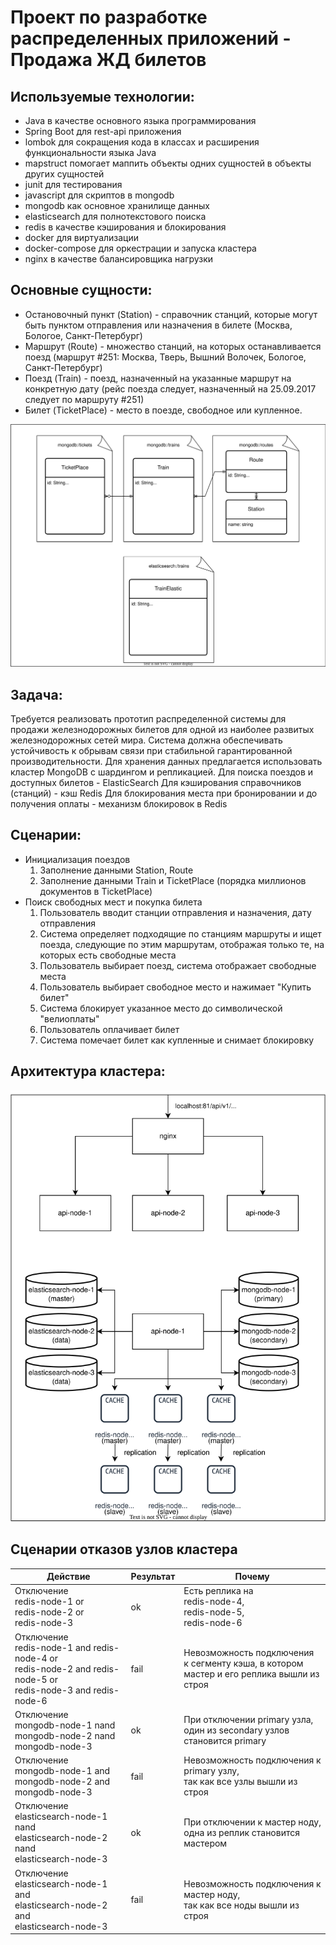 # Проект по разработке распределенных приложений - Продажа ЖД билетов

## Используемые технологии:
- Java в качестве основного языка программирования
- Spring Boot для rest-api приложения
- lombok для сокращения кода в классах и расширения функциональности языка Java
- mapstruct помогает маппить объекты одних сущностей в объекты других сущностей
- junit для тестирования
- javascript для скриптов в mongodb
- mongodb как основное хранилище данных
- elasticsearch для полнотекстового поиска
- redis в качестве кэширования и блокирования
- docker для виртуализации
- docker-compose для оркестрации и запуска кластера
- nginx в качестве балансировщика нагрузки
## Основные сущности:
- Остановочный пункт (Station) - справочник станций, которые могут быть пунктом отправления или назначения в билете (Москва, Бологое, Санкт-Петербург)
- Маршрут (Route) - множество станций, на которых останавливается поезд (маршрут #251: Москва, Тверь, Вышний Волочек, Бологое, Санкт-Петербург)
- Поезд (Train) - поезд, назначенный на указанные маршрут на конкретную дату (рейс поезда следует, назначенный на 25.09.2017  следует по маршруту #251)
- Билет (TicketPlace) - место в поезде, свободное или купленное.

![ERD](src/main/resources/ERD.svg)

## Задача:
Требуется реализовать прототип распределенной системы для продажи железнодорожных билетов для одной из наиболее развитых железнодорожных сетей мира. Система должна обеспечивать устойчивость к обрывам связи при стабильной гарантированной производительности.
Для хранения данных предлагается использовать кластер MongoDB с шардингом и репликацией.
Для поиска поездов и доступных билетов - ElasticSearch
Для кэширования справочников (станций) - кэш Redis
Для блокирования места при бронировании и до получения оплаты - механизм блокировок в Redis

## Сценарии:
*  Инициализация поездов 
   1. Заполнение данными Station, Route
   2. Заполнение данными Train и TicketPlace (порядка миллионов документов в TicketPlace)
*  Поиск свободных мест и покупка билета
   1. Пользователь вводит станции отправления и назначения, дату отправления
   2. Система определяет подходящие по станциям маршруты и ищет поезда, следующие по этим маршрутам, отображая только те, на которых есть свободные места
   3. Пользователь выбирает поезд, система отображает свободные места
   4. Пользователь выбирает свободное место и нажимает "Купить билет"
   5. Система блокирует указанное место до символической "велиоплаты"
   6. Пользователь оплачивает билет
   7. Система помечает билет как купленные и снимает блокировку

## Архитектура кластера:
![architecture.svg](src/main/resources/architecture.svg)

## Сценарии отказов узлов кластера
| Действие                                                                                                                  | Результат | Почему                                                                                             |
|---------------------------------------------------------------------------------------------------------------------------|-----------|----------------------------------------------------------------------------------------------------|
| Отключение<br/> redis-node-1 or<br/> redis-node-2 or<br/> redis-node-3                                                    | ok        | Есть реплика на<br/> redis-node-4,<br/> redis-node-5,<br/> redis-node-6                            |
| Отключение<br/> redis-node-1 and redis-node-4 or<br/> redis-node-2 and redis-node-5 or<br/> redis-node-3 and redis-node-6 | fail      | Невозможность подключения<br/> к сегменту кэша, в котором<br/> мастер и его реплика вышли из строя |
| Отключение<br/> mongodb-node-1 nand<br/> mongodb-node-2 nand<br/> mongodb-node-3                                          | ok        | При отключении primary узла,<br/> один из secondary узлов становится primary                       |
| Отключение<br/> mongodb-node-1 and<br/> mongodb-node-2 and<br/> mongodb-node-3                                            | fail      | Невозможность подключения к primary узлу,<br/> так как все узлы вышли из строя                     |
| Отключение<br/> elasticsearch-node-1 nand<br/> elasticsearch-node-2 nand<br/> elasticsearch-node-3                        | ok        | При отключении к мастер ноду,<br/> одна из реплик становится мастером                              |
| Отключение<br/> elasticsearch-node-1 and<br/> elasticsearch-node-2 and<br/> elasticsearch-node-3                          | fail      | Невозможность подключения к мастер ноду,<br/> так как все ноды вышли из строя                      |